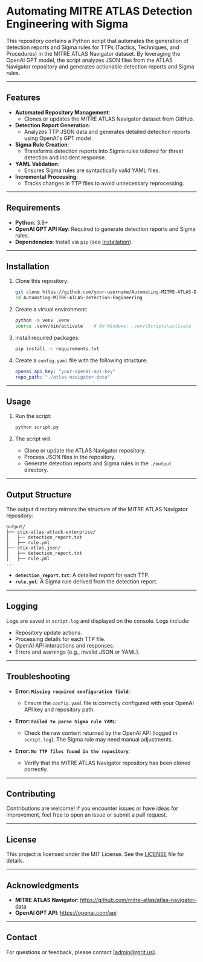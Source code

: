 # Automating MITRE ATLAS Detection Engineering with Sigma

This repository contains a Python script that automates the generation of detection reports and Sigma rules for TTPs (Tactics, Techniques, and Procedures) in the MITRE ATLAS Navigator dataset. By leveraging the OpenAI GPT model, the script analyzes JSON files from the ATLAS Navigator repository and generates actionable detection reports and Sigma rules.

---

## Features

- **Automated Repository Management**:
  - Clones or updates the MITRE ATLAS Navigator dataset from GitHub.
- **Detection Report Generation**:
  - Analyzes TTP JSON data and generates detailed detection reports using OpenAI's GPT model.
- **Sigma Rule Creation**:
  - Transforms detection reports into Sigma rules tailored for threat detection and incident response.
- **YAML Validation**:
  - Ensures Sigma rules are syntactically valid YAML files.
- **Incremental Processing**:
  - Tracks changes in TTP files to avoid unnecessary reprocessing.

---

## Requirements

- **Python**: 3.8+
- **OpenAI GPT API Key**: Required to generate detection reports and Sigma rules.
- **Dependencies**: Install via `pip` (see [Installation](#installation)).

---

## Installation

1. Clone this repository:
   ```bash
   git clone https://github.com/your-username/Automating-MITRE-ATLAS-Detection-Engineering.git
   cd Automating-MITRE-ATLAS-Detection-Engineering
   ```

2. Create a virtual environment:
   ```bash
   python -m venv .venv
   source .venv/bin/activate    # On Windows: .venv\Scripts\activate
   ```

3. Install required packages:
   ```bash
   pip install -r requirements.txt
   ```

4. Create a `config.yaml` file with the following structure:
   ```yaml
   openai_api_key: "your-openai-api-key"
   repo_path: "./atlas-navigator-data"
   ```

---

## Usage

1. Run the script:
   ```bash
   python script.py
   ```

2. The script will:
   - Clone or update the ATLAS Navigator repository.
   - Process JSON files in the repository.
   - Generate detection reports and Sigma rules in the `./output` directory.

---

## Output Structure

The output directory mirrors the structure of the MITRE ATLAS Navigator repository:

```
output/
├── stix-atlas-attack-enterprise/
│   ├── detection_report.txt
│   ├── rule.yml
├── stix-atlas.json/
│   ├── detection_report.txt
│   ├── rule.yml
...
```

- **`detection_report.txt`**: A detailed report for each TTP.
- **`rule.yml`**: A Sigma rule derived from the detection report.

---

## Logging

Logs are saved in `script.log` and displayed on the console. Logs include:

- Repository update actions.
- Processing details for each TTP file.
- OpenAI API interactions and responses.
- Errors and warnings (e.g., invalid JSON or YAML).

---

## Troubleshooting

- **Error: `Missing required configuration field`**:
  - Ensure the `config.yaml` file is correctly configured with your OpenAI API key and repository path.

- **Error: `Failed to parse Sigma rule YAML`**:
  - Check the raw content returned by the OpenAI API (logged in `script.log`). The Sigma rule may need manual adjustments.

- **Error: `No TTP files found in the repository`**:
  - Verify that the MITRE ATLAS Navigator repository has been cloned correctly.

---

## Contributing

Contributions are welcome! If you encounter issues or have ideas for improvement, feel free to open an issue or submit a pull request.

---

## License

This project is licensed under the MIT License. See the [LICENSE](LICENSE) file for details.

---

## Acknowledgments

- **MITRE ATLAS Navigator**: https://github.com/mitre-atlas/atlas-navigator-data
- **OpenAI GPT API**: https://openai.com/api

---

## Contact

For questions or feedback, please contact [admin@rgrit.us].